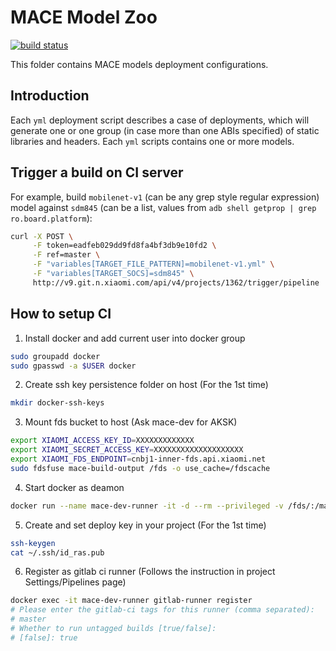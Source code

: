 MACE Model Zoo
=====
[![build status](http://v9.git.n.xiaomi.com/deep-computing/mace-models/badges/master/build.svg)](http://v9.git.n.xiaomi.com/deep-computing/mace-models/commits/master)

This folder contains MACE models deployment configurations.

Introduction
---
Each `yml` deployment script describes a case of deployments, which will 
generate one or one group (in case more than one ABIs specified) of static 
libraries and headers. Each `yml` scripts contains one or more models.

Trigger a build on CI server
---
For example, build `mobilenet-v1` (can be any grep style regular expression) model against `sdm845` (can be a list, values from `adb shell getprop | grep ro.board.platform`):
```sh
curl -X POST \
     -F token=eadfeb029dd9fd8fa4bf3db9e10fd2 \
     -F ref=master \
     -F "variables[TARGET_FILE_PATTERN]=mobilenet-v1.yml" \
     -F "variables[TARGET_SOCS]=sdm845" \
     http://v9.git.n.xiaomi.com/api/v4/projects/1362/trigger/pipeline
```


How to setup CI
---
1. Install docker and add current user into docker group
```sh
sudo groupadd docker
sudo gpasswd -a $USER docker
```

2. Create ssh key persistence folder on host (For the 1st time)
```sh
mkdir docker-ssh-keys
```

3. Mount fds bucket to host (Ask mace-dev for AKSK)
```sh
export XIAOMI_ACCESS_KEY_ID=XXXXXXXXXXXXX
export XIAOMI_SECRET_ACCESS_KEY=XXXXXXXXXXXXXXXXXXXX
export XIAOMI_FDS_ENDPOINT=cnbj1-inner-fds.api.xiaomi.net
sudo fdsfuse mace-build-output /fds -o use_cache=/fdscache
```

4. Start docker as deamon
```sh
docker run --name mace-dev-runner -it -d --rm --privileged -v /fds/:/mace-build-output -v /dev/bus/usb:/dev/bus/usb --net=host -v `pwd`/docker-ssh-keys:/root/.ssh cr.d.xiaomi.net/mace/gitlab-runner
```

5. Create and set deploy key in your project (For the 1st time)
```sh
ssh-keygen
cat ~/.ssh/id_ras.pub
```

6. Register as gitlab ci runner (Follows the instruction in project Settings/Pipelines page)
```sh
docker exec -it mace-dev-runner gitlab-runner register
# Please enter the gitlab-ci tags for this runner (comma separated):
# master
# Whether to run untagged builds [true/false]:
# [false]: true
```
